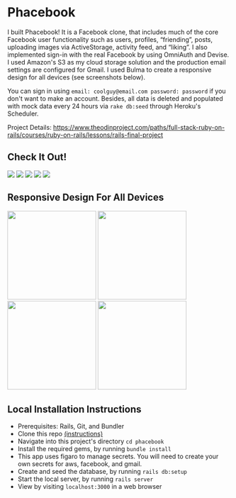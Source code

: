 # Phacebook

I built Phacebook! It is a Facebook clone, that includes much of the core Facebook user functionality such as users, profiles, “friending”, posts, uploading images via ActiveStorage, activity feed, and “liking”. I also implemented sign-in with the real Facebook by using OmniAuth and Devise. I used Amazon's S3 as my cloud storage solution and the production email settings are configured for Gmail. I used Bulma to create a responsive design for all devices (see screenshots below).

You can sign in using `email: coolguy@email.com password: password` if you don't want to make an account. Besides, all data is deleted and populated with mock data every 24 hours via `rake db:seed` through Heroku's Scheduler.

Project Details: https://www.theodinproject.com/paths/full-stack-ruby-on-rails/courses/ruby-on-rails/lessons/rails-final-project

## Check It Out!
<kbd><img src="https://user-images.githubusercontent.com/65420305/147945618-e39ab9e9-f8e7-4f27-90ff-ff883989bed7.png" width="" /></kbd>
<kbd><img src="https://user-images.githubusercontent.com/65420305/147948271-ab7727e2-9b31-41ae-ae41-2e19ed41c84b.png" width="" /></kbd>
<kbd><img src="https://user-images.githubusercontent.com/65420305/147948289-ca9a5783-d14b-4062-8a33-07abdee37662.png" width="" /></kbd>
<kbd><img src="https://user-images.githubusercontent.com/65420305/147948313-50d2bad1-cc16-46cb-82de-830792007860.png" width="" /></kbd>
<kbd><img src="https://user-images.githubusercontent.com/65420305/147948335-9c32f1c9-f98f-4142-8ba1-718c9f5a8634.png" width="" /></kbd>

## Responsive Design For All Devices
<kbd><img src="https://user-images.githubusercontent.com/65420305/147945799-8e507433-11a0-49e8-b538-1d8d3b93e5d1.png" width="200" /></kbd>
<kbd><img src="https://user-images.githubusercontent.com/65420305/147945775-7e79a9f9-8431-464b-89fc-b878d082d497.png" width="200" /></kbd>
<kbd><img src="https://user-images.githubusercontent.com/65420305/147945782-d9092d23-17e5-4391-ac03-2be51aa58dc5.png" width="200" /></kbd>
<kbd><img src="https://user-images.githubusercontent.com/65420305/147948342-39bc2b07-7122-4182-adb9-4452c1a15577.png" width="200" /></kbd>

## Local Installation Instructions
- Prerequisites: Rails, Git, and Bundler
- Clone this repo [(instructions)](https://docs.github.com/en/repositories/creating-and-managing-repositories/cloning-a-repository)
- Navigate into this project's directory `cd phacebook`
- Install the required gems, by running `bundle install`
- This app uses figaro to manage secrets. You will need to create your own secrets for aws, facebook, and gmail.
- Create and seed the database, by running `rails db:setup`
- Start the local server, by running `rails server`
- View by visiting `localhost:3000` in a web browser

